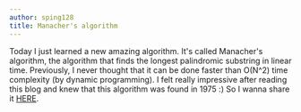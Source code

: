 ```yaml
---
author: sping128
title: Manacher's algorithm
---
```

Today I just learned a new amazing algorithm. It's called Manacher's algorithm, the algorithm that finds the longest palindromic substring in linear time. Previously, I never thought that it can be done faster than O(N^2) time complexity (by dynamic programming). I felt really impressive after reading this blog and knew that this algorithm was found in 1975 :) So I wanna share it [HERE](https://www.hackerrank.com/topics/manachers-algorithm).
